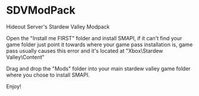 # SDVModPack
Hideout Server's Stardew Valley Modpack

Open the "Install me FIRST" folder and install SMAPI, if it can't find your game folder just point it towards
where your game pass installation is, game pass usually causes this error and it's located at "Xbox\Stardew Valley\Content"

Drag and drop the "Mods" folder into your main stardew valley game folder where you chose to install SMAPI.

Enjoy!
